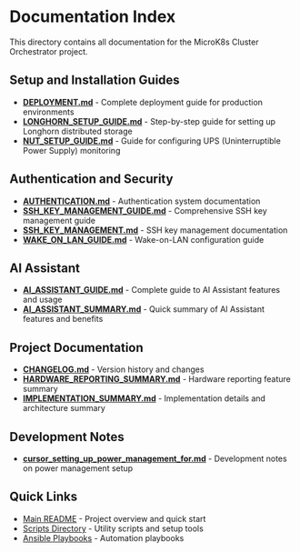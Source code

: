 # Documentation Index

This directory contains all documentation for the MicroK8s Cluster Orchestrator project.

## Setup and Installation Guides

- **[DEPLOYMENT.md](DEPLOYMENT.md)** - Complete deployment guide for production environments
- **[LONGHORN_SETUP_GUIDE.md](LONGHORN_SETUP_GUIDE.md)** - Step-by-step guide for setting up Longhorn distributed storage
- **[NUT_SETUP_GUIDE.md](NUT_SETUP_GUIDE.md)** - Guide for configuring UPS (Uninterruptible Power Supply) monitoring

## Authentication and Security

- **[AUTHENTICATION.md](AUTHENTICATION.md)** - Authentication system documentation
- **[SSH_KEY_MANAGEMENT_GUIDE.md](SSH_KEY_MANAGEMENT_GUIDE.md)** - Comprehensive SSH key management guide
- **[SSH_KEY_MANAGEMENT.md](SSH_KEY_MANAGEMENT.md)** - SSH key management documentation
- **[WAKE_ON_LAN_GUIDE.md](WAKE_ON_LAN_GUIDE.md)** - Wake-on-LAN configuration guide

## AI Assistant

- **[AI_ASSISTANT_GUIDE.md](AI_ASSISTANT_GUIDE.md)** - Complete guide to AI Assistant features and usage
- **[AI_ASSISTANT_SUMMARY.md](AI_ASSISTANT_SUMMARY.md)** - Quick summary of AI Assistant features and benefits

## Project Documentation

- **[CHANGELOG.md](CHANGELOG.md)** - Version history and changes
- **[HARDWARE_REPORTING_SUMMARY.md](HARDWARE_REPORTING_SUMMARY.md)** - Hardware reporting feature summary
- **[IMPLEMENTATION_SUMMARY.md](IMPLEMENTATION_SUMMARY.md)** - Implementation details and architecture summary

## Development Notes

- **[cursor_setting_up_power_management_for.md](cursor_setting_up_power_management_for.md)** - Development notes on power management setup

## Quick Links

- [Main README](../README.md) - Project overview and quick start
- [Scripts Directory](../scripts/) - Utility scripts and setup tools
- [Ansible Playbooks](../ansible/playbooks/) - Automation playbooks
